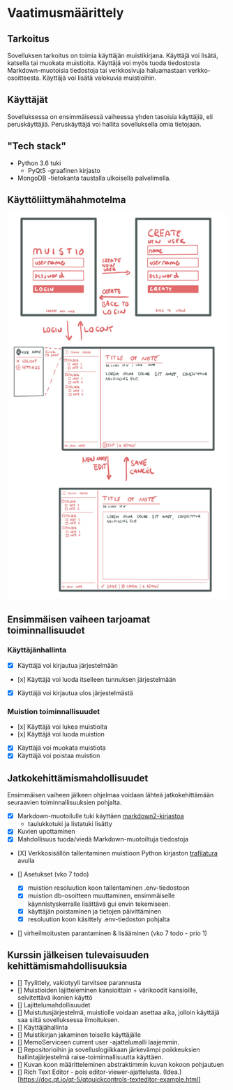 # Vaatimusmäärittely

## Tarkoitus

Sovelluksen tarkoitus on toimia käyttäjän muistikirjana. Käyttäjä voi lisätä, katsella tai muokata muistioita. Käyttäjä voi myös tuoda tiedostosta Markdown-muotoisia tiedostoja tai verkkosivuja haluamastaan verkko-osoitteesta. Käyttäjä voi lisätä valokuvia muistioihin.

## Käyttäjät

Sovelluksessa on ensimmäisessä vaiheessa yhden tasoisia käyttäjiä, eli peruskäyttäjiä. Peruskäyttäjä voi hallita sovelluksella omia tietojaan.

## "Tech stack"

- Python 3.6 tuki
  - PyQt5 -graafinen kirjasto
- MongoDB -tietokanta taustalla ulkoisella palvelimella.

## Käyttöliittymähahmotelma

![](./kuvat/interface.png)

## Ensimmäisen vaiheen tarjoamat toiminnallisuudet

### Käyttäjänhallinta

- [x] Käyttäjä voi kirjautua järjestelmään
- [x] Käyttäjä voi luoda itselleen tunnuksen järjestelmään
- [x] Käyttäjä voi kirjautua ulos järjestelmästä

### Muistion toiminnallisuudet

- [x] Käyttäjä voi lukea muistioita
- [x] Käyttäjä voi luoda muistion
- [x] Käyttäjä voi muokata muistiota
- [x] Käyttäjä voi poistaa muistion

## Jatkokehittämismahdollisuudet

Ensimmäisen vaiheen jälkeen ohjelmaa voidaan lähteä jatkokehittämään seuraavien toiminnallisuuksien pohjalta.

- [x] Markdown-muotoilulle tuki käyttäen [markdown2-kirjastoa](https://github.com/trentm/python-markdown2)
  - taulukkotuki ja listatuki lisätty
- [x] Kuvien upottaminen
- [x] Mahdollisuus tuoda/viedä Markdown-muotoiltuja tiedostoja
- [X] Verkkosisällön tallentaminen muistioon Python kirjaston [trafilatura](https://trafilatura.readthedocs.io/en/latest/) avulla
- [] Asetukset (vko 7 todo)

  - [x] muistion resoluution koon tallentaminen .env-tiedostoon
  - [x] muistion db-osoitteen muuttaminen, ensimmäiselle käynnistyskerralle lisättävä gui envin tekemiseen.
  - [x] käyttäjän poistaminen ja tietojen päivittäminen
  - [x] resoluution koon käsittely .env-tiedoston pohjalta

- [] virheilmoitusten parantaminen & lisääminen (vko 7 todo - prio 1)

## Kurssin jälkeisen tulevaisuuden kehittämismahdollisuuksia

- [] Tyylittely, vakiotyyli tarvitsee parannusta
- [] Muistioiden lajitteleminen kansioittain + värikoodit kansioille, selvitettävä ikonien käyttö
- [] Lajittelumahdollisuudet
- [] Muistutusjärjestelmä, muistiolle voidaan asettaa aika, jolloin käyttäjä saa siitä sovelluksessa ilmoituksen.
- [] Käyttäjähallinta
- [] Muistikirjan jakaminen toiselle käyttäjälle
- [] MemoServiceen current user -ajattelumalli laajemmin.
- [] Repositorioihin ja sovelluslogiikkaan järkevämpi poikkeuksien hallintajärjestelmä raise-toiminnallisuutta käyttäen.
- [] Kuvan koon määritteleminen abstraktimmin kuvan kokoon pohjautuen
- [] Rich Text Editor - pois editor-viewer-ajattelusta. (Idea.)[https://doc.qt.io/qt-5/qtquickcontrols-texteditor-example.html]

